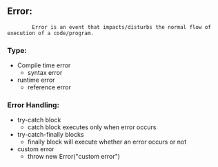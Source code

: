 ## Error:
            Error is an event that impacts/disturbs the normal flow of execution of a code/program.

### Type:
- Compile time error
  - syntax error
- runtime error
  - reference error

### Error Handling:
- try-catch block
  - catch block executes only when error occurs
- try-catch-finally blocks
  - finally block will execute whether an error occurs or not
- custom error
  - throw new Error("custom error")
